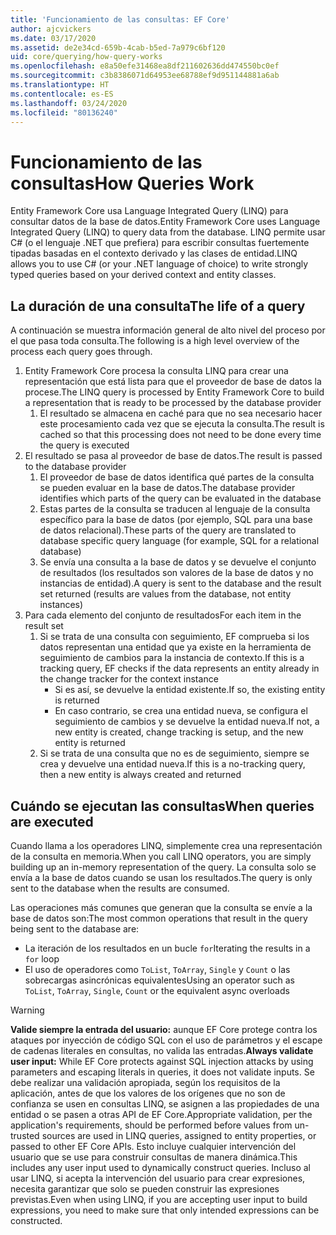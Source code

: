 ```yaml
---
title: 'Funcionamiento de las consultas: EF Core'
author: ajcvickers
ms.date: 03/17/2020
ms.assetid: de2e34cd-659b-4cab-b5ed-7a979c6bf120
uid: core/querying/how-query-works
ms.openlocfilehash: e8a50efe31468ea8df211602636dd474550bc0ef
ms.sourcegitcommit: c3b8386071d64953ee68788ef9d951144881a6ab
ms.translationtype: HT
ms.contentlocale: es-ES
ms.lasthandoff: 03/24/2020
ms.locfileid: "80136240"
---
```

# <a name="how-queries-work"></a><span data-ttu-id="8bde9-102">Funcionamiento de las consultas</span><span class="sxs-lookup"><span data-stu-id="8bde9-102">How Queries Work</span></span>

<span data-ttu-id="8bde9-103">Entity Framework Core usa Language Integrated Query (LINQ) para consultar datos de la base de datos.</span><span class="sxs-lookup"><span data-stu-id="8bde9-103">Entity Framework Core uses Language Integrated Query (LINQ) to query data from the database.</span></span> <span data-ttu-id="8bde9-104">LINQ permite usar C# (o el lenguaje .NET que prefiera) para escribir consultas fuertemente tipadas basadas en el contexto derivado y las clases de entidad.</span><span class="sxs-lookup"><span data-stu-id="8bde9-104">LINQ allows you to use C# (or your .NET language of choice) to write strongly typed queries based on your derived context and entity classes.</span></span>

## <a name="the-life-of-a-query"></a><span data-ttu-id="8bde9-105">La duración de una consulta</span><span class="sxs-lookup"><span data-stu-id="8bde9-105">The life of a query</span></span>

<span data-ttu-id="8bde9-106">A continuación se muestra información general de alto nivel del proceso por el que pasa toda consulta.</span><span class="sxs-lookup"><span data-stu-id="8bde9-106">The following is a high level overview of the process each query goes through.</span></span>

1. <span data-ttu-id="8bde9-107">Entity Framework Core procesa la consulta LINQ para crear una representación que está lista para que el proveedor de base de datos la procese.</span><span class="sxs-lookup"><span data-stu-id="8bde9-107">The LINQ query is processed by Entity Framework Core to build a representation that is ready to be processed by the database provider</span></span>
   1. <span data-ttu-id="8bde9-108">El resultado se almacena en caché para que no sea necesario hacer este procesamiento cada vez que se ejecuta la consulta.</span><span class="sxs-lookup"><span data-stu-id="8bde9-108">The result is cached so that this processing does not need to be done every time the query is executed</span></span>
2. <span data-ttu-id="8bde9-109">El resultado se pasa al proveedor de base de datos.</span><span class="sxs-lookup"><span data-stu-id="8bde9-109">The result is passed to the database provider</span></span>
   1. <span data-ttu-id="8bde9-110">El proveedor de base de datos identifica qué partes de la consulta se pueden evaluar en la base de datos.</span><span class="sxs-lookup"><span data-stu-id="8bde9-110">The database provider identifies which parts of the query can be evaluated in the database</span></span>
   2. <span data-ttu-id="8bde9-111">Estas partes de la consulta se traducen al lenguaje de la consulta específico para la base de datos (por ejemplo, SQL para una base de datos relacional).</span><span class="sxs-lookup"><span data-stu-id="8bde9-111">These parts of the query are translated to database specific query language (for example, SQL for a relational database)</span></span>
   3. <span data-ttu-id="8bde9-112">Se envía una consulta a la base de datos y se devuelve el conjunto de resultados (los resultados son valores de la base de datos y no instancias de entidad).</span><span class="sxs-lookup"><span data-stu-id="8bde9-112">A query is sent to the database and the result set returned (results are values from the database, not entity instances)</span></span>
3. <span data-ttu-id="8bde9-113">Para cada elemento del conjunto de resultados</span><span class="sxs-lookup"><span data-stu-id="8bde9-113">For each item in the result set</span></span>
   1. <span data-ttu-id="8bde9-114">Si se trata de una consulta con seguimiento, EF comprueba si los datos representan una entidad que ya existe en la herramienta de seguimiento de cambios para la instancia de contexto.</span><span class="sxs-lookup"><span data-stu-id="8bde9-114">If this is a tracking query, EF checks if the data represents an entity already in the change tracker for the context instance</span></span>
      * <span data-ttu-id="8bde9-115">Si es así, se devuelve la entidad existente.</span><span class="sxs-lookup"><span data-stu-id="8bde9-115">If so, the existing entity is returned</span></span>
      * <span data-ttu-id="8bde9-116">En caso contrario, se crea una entidad nueva, se configura el seguimiento de cambios y se devuelve la entidad nueva.</span><span class="sxs-lookup"><span data-stu-id="8bde9-116">If not, a new entity is created, change tracking is setup, and the new entity is returned</span></span>
   2. <span data-ttu-id="8bde9-117">Si se trata de una consulta que no es de seguimiento, siempre se crea y devuelve una entidad nueva.</span><span class="sxs-lookup"><span data-stu-id="8bde9-117">If this is a no-tracking query, then a new entity is always created and returned</span></span>

## <a name="when-queries-are-executed"></a><span data-ttu-id="8bde9-118">Cuándo se ejecutan las consultas</span><span class="sxs-lookup"><span data-stu-id="8bde9-118">When queries are executed</span></span>

<span data-ttu-id="8bde9-119">Cuando llama a los operadores LINQ, simplemente crea una representación de la consulta en memoria.</span><span class="sxs-lookup"><span data-stu-id="8bde9-119">When you call LINQ operators, you are simply building up an in-memory representation of the query.</span></span> <span data-ttu-id="8bde9-120">La consulta solo se envía a la base de datos cuando se usan los resultados.</span><span class="sxs-lookup"><span data-stu-id="8bde9-120">The query is only sent to the database when the results are consumed.</span></span>

<span data-ttu-id="8bde9-121">Las operaciones más comunes que generan que la consulta se envíe a la base de datos son:</span><span class="sxs-lookup"><span data-stu-id="8bde9-121">The most common operations that result in the query being sent to the database are:</span></span>

* <span data-ttu-id="8bde9-122">La iteración de los resultados en un bucle `for`</span><span class="sxs-lookup"><span data-stu-id="8bde9-122">Iterating the results in a `for` loop</span></span>
* <span data-ttu-id="8bde9-123">El uso de operadores como `ToList`, `ToArray`, `Single` y `Count` o las sobrecargas asincrónicas equivalentes</span><span class="sxs-lookup"><span data-stu-id="8bde9-123">Using an operator such as `ToList`, `ToArray`, `Single`, `Count` or the equivalent async overloads</span></span>

> [!WARNING]  
> <span data-ttu-id="8bde9-124">**Valide siempre la entrada del usuario:** aunque EF Core protege contra los ataques por inyección de código SQL con el uso de parámetros y el escape de cadenas literales en consultas, no valida las entradas.</span><span class="sxs-lookup"><span data-stu-id="8bde9-124">**Always validate user input:** While EF Core protects against SQL injection attacks by using parameters and escaping literals in queries, it does not validate inputs.</span></span> <span data-ttu-id="8bde9-125">Se debe realizar una validación apropiada, según los requisitos de la aplicación, antes de que los valores de los orígenes que no son de confianza se usen en consultas LINQ, se asignen a las propiedades de una entidad o se pasen a otras API de EF Core.</span><span class="sxs-lookup"><span data-stu-id="8bde9-125">Appropriate validation, per the application's requirements, should be performed before values from un-trusted sources are used in LINQ queries, assigned to entity properties, or passed to other EF Core APIs.</span></span> <span data-ttu-id="8bde9-126">Esto incluye cualquier intervención del usuario que se use para construir consultas de manera dinámica.</span><span class="sxs-lookup"><span data-stu-id="8bde9-126">This includes any user input used to dynamically construct queries.</span></span> <span data-ttu-id="8bde9-127">Incluso al usar LINQ, si acepta la intervención del usuario para crear expresiones, necesita garantizar que solo se pueden construir las expresiones previstas.</span><span class="sxs-lookup"><span data-stu-id="8bde9-127">Even when using LINQ, if you are accepting user input to build expressions, you need to make sure that only intended expressions can be constructed.</span></span>
